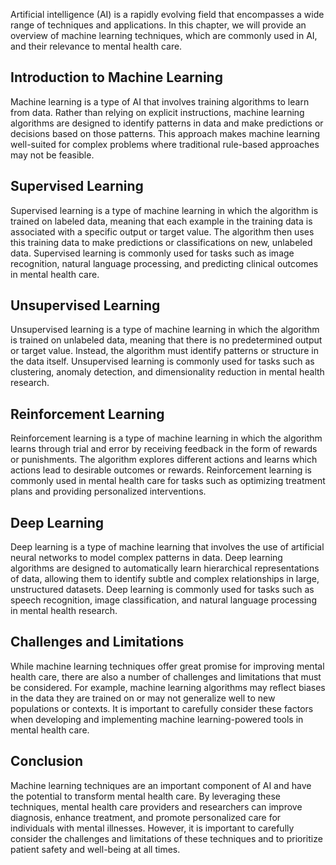 
Artificial intelligence (AI) is a rapidly evolving field that encompasses a wide range of techniques and applications. In this chapter, we will provide an overview of machine learning techniques, which are commonly used in AI, and their relevance to mental health care.

Introduction to Machine Learning
--------------------------------

Machine learning is a type of AI that involves training algorithms to learn from data. Rather than relying on explicit instructions, machine learning algorithms are designed to identify patterns in data and make predictions or decisions based on those patterns. This approach makes machine learning well-suited for complex problems where traditional rule-based approaches may not be feasible.

Supervised Learning
-------------------

Supervised learning is a type of machine learning in which the algorithm is trained on labeled data, meaning that each example in the training data is associated with a specific output or target value. The algorithm then uses this training data to make predictions or classifications on new, unlabeled data. Supervised learning is commonly used for tasks such as image recognition, natural language processing, and predicting clinical outcomes in mental health care.

Unsupervised Learning
---------------------

Unsupervised learning is a type of machine learning in which the algorithm is trained on unlabeled data, meaning that there is no predetermined output or target value. Instead, the algorithm must identify patterns or structure in the data itself. Unsupervised learning is commonly used for tasks such as clustering, anomaly detection, and dimensionality reduction in mental health research.

Reinforcement Learning
----------------------

Reinforcement learning is a type of machine learning in which the algorithm learns through trial and error by receiving feedback in the form of rewards or punishments. The algorithm explores different actions and learns which actions lead to desirable outcomes or rewards. Reinforcement learning is commonly used in mental health care for tasks such as optimizing treatment plans and providing personalized interventions.

Deep Learning
-------------

Deep learning is a type of machine learning that involves the use of artificial neural networks to model complex patterns in data. Deep learning algorithms are designed to automatically learn hierarchical representations of data, allowing them to identify subtle and complex relationships in large, unstructured datasets. Deep learning is commonly used for tasks such as speech recognition, image classification, and natural language processing in mental health research.

Challenges and Limitations
--------------------------

While machine learning techniques offer great promise for improving mental health care, there are also a number of challenges and limitations that must be considered. For example, machine learning algorithms may reflect biases in the data they are trained on or may not generalize well to new populations or contexts. It is important to carefully consider these factors when developing and implementing machine learning-powered tools in mental health care.

Conclusion
----------

Machine learning techniques are an important component of AI and have the potential to transform mental health care. By leveraging these techniques, mental health care providers and researchers can improve diagnosis, enhance treatment, and promote personalized care for individuals with mental illnesses. However, it is important to carefully consider the challenges and limitations of these techniques and to prioritize patient safety and well-being at all times.
